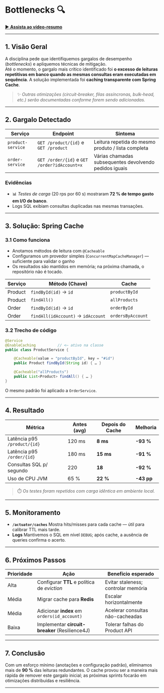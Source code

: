 # Bottlenecks 🔍

[▶ **Assista ao vídeo-resumo**](https://www.youtube.com/watch?v=YcI9b-lgi7w&t=651s)

---

## 1. Visão Geral

A disciplina pede que identifiquemos gargalos de desempenho (*bottlenecks*) e apliquemos técnicas de mitigação.  
Até o momento, o gargalo mais crítico identificado foi **o excesso de leituras repetitivas em banco quando as mesmas consultas eram executadas em sequência**. A solução implementada foi **caching transparente com Spring Cache**.

> ✨ *Outras otimizações (circuit-breaker, filas assíncronas, bulk-head, etc.) serão documentadas conforme forem sendo adicionadas.*

---

## 2. Gargalo Detectado

| Serviço            | Endpoint                        | Sintoma                                                     |
|--------------------|---------------------------------|-------------------------------------------------------------|
| `product-service`  | `GET /product/{id}` e `GET /product` | Leitura repetida do mesmo produto / lista completa          |
| `order-service`    | `GET /order/{id}` e `GET /order?idAccount=x` | Várias chamadas subsequentes devolvendo pedidos iguais       |

### Evidências

* 📊 *Testes de carga* (20 rps por 60 s) mostraram **72 % de tempo gasto em I/O de banco**.  
* Logs SQL exibiam consultas duplicadas nas mesmas transações.

---

## 3. Solução: Spring Cache

### 3.1 Como funciona

* Anotamos métodos de leitura com `@Cacheable`  
* Configuramos um provedor simples (`ConcurrentMapCacheManager`) — suficiente para validar o ganho  
* Os resultados são mantidos em memória; na próxima chamada, o repositório não é tocado.

| Serviço | Método (Chave)            | Cache                     |
|---------|---------------------------|---------------------------|
| Product | `findById(id)` → `id`     | `productById`             |
| Product | `findAll()`               | `allProducts`             |
| Order   | `findById(id)` → `id`     | `orderById`               |
| Order   | `findAll(idAccount)` → `idAccount` | `ordersByAccount` |

### 3.2 Trecho de código

```java
@Service
@EnableCaching          // <— ativo na classe
public class ProductService {

    @Cacheable(value = "productById", key = "#id")
    public Product findById(String id) { … }

    @Cacheable("allProducts")
    public List<Product> findAll() { … }
}
````

O mesmo padrão foi aplicado a `OrderService`.

---

## 4. Resultado

| Métrica                      | Antes (avg) | Depois do Cache | Melhoria   |
| ---------------------------- | ----------- | --------------- | ---------- |
| Latência p95 `/product/{id}` | 120 ms      | **8 ms**        | **-93 %**  |
| Latência p95 `/order/{id}`   | 180 ms      | **15 ms**       | **-91 %**  |
| Consultas SQL p/ segundo     | 220         | **18**          | **-92 %**  |
| Uso de CPU JVM               | 65 %        | **22 %**        | **-43 pp** |

> ⏱️ *Os testes foram repetidos com carga idêntica em ambiente local.*

---

## 5. Monitoramento

* **`/actuator/caches`**
  Mostra hits/misses para cada cache — útil para calibrar TTL mais tarde.
* **Logs**
  Mantivemos o SQL em nível `DEBUG`; após cache, a ausência de queries confirma o acerto.

---

## 6. Próximos Passos

| Prioridade | Ação                                           | Benefício esperado                  |
| ---------- | ---------------------------------------------- | ----------------------------------- |
| Alta       | Configurar **TTL** e política de *eviction*    | Evitar staleness; controlar memória |
| Média      | Migrar cache para **Redis**                    | Escalar horizontalmente             |
| Média      | Adicionar **index** em `orders(id_account)`    | Acelerar consultas não-cacheadas    |
| Baixa      | Implementar **circuit-breaker** (Resilience4J) | Tolerar falhas do Product API       |

---

## 7. Conclusão

Com um esforço mínimo (anotações e configuração padrão), eliminamos mais de **90 %** das leituras redundantes.
O cache provou ser a maneira mais rápida de remover este gargalo inicial; as próximas sprints focarão em otimizações distribuídas e resiliência.

---
